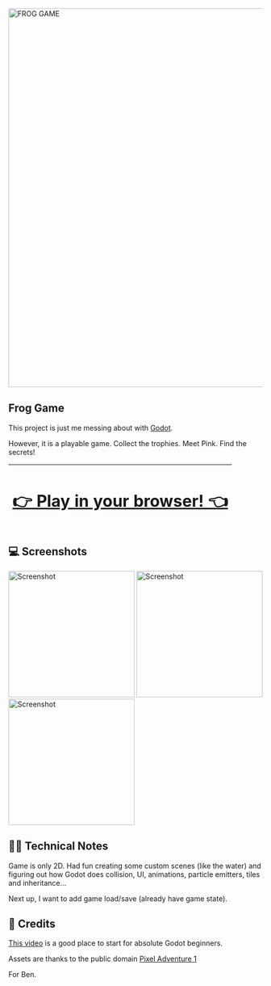 <img width="750" alt="FROG GAME" src="https://github.com/edam/frog-game/assets/3274122/8c949276-ede4-471a-99cd-561592b8abb0">

Frog Game
---------

This project is just me messing about with [Godot](https://godotengine.org/).

However, it is a playable game.  Collect the trophies.  Meet Pink.  Find the
secrets!

| <h1><b><a href="https://ed-am.itch.io/frog-game">👉 Play in your browser! 👈</a></b></h1> |
| ----- |


💻 Screenshots
-----------

<img width="250" alt="Screenshot" src="https://github.com/edam/frog-game/assets/3274122/dfcfff4a-a244-4661-b4f2-89eb125a1370">
<img width="250" alt="Screenshot" src="https://github.com/edam/frog-game/assets/3274122/d6c2de68-afcd-409c-9852-29efd6b77866">
<img width="250" alt="Screenshot" src="https://github.com/edam/frog-game/assets/3274122/ec86b241-816c-45fa-b3d7-4e0a8cfa4f2d">


👨‍💻 Technical Notes
---------------

Game is only 2D.  Had fun creating some custom scenes (like the water) and
figuring out how Godot does collision, UI, animations, particle emitters,
tiles and inheritance...

Next up, I want to add game load/save (already have game state).

💙 Credits
-------

[This video](https://www.youtube.com/watch?v=5V9f3MT86M8) is a good place to
start for absolute Godot beginners.

Assets are thanks to the public domain [Pixel Adventure
1](https://pixelfrog-assets.itch.io/pixel-adventure-1)

For Ben.
